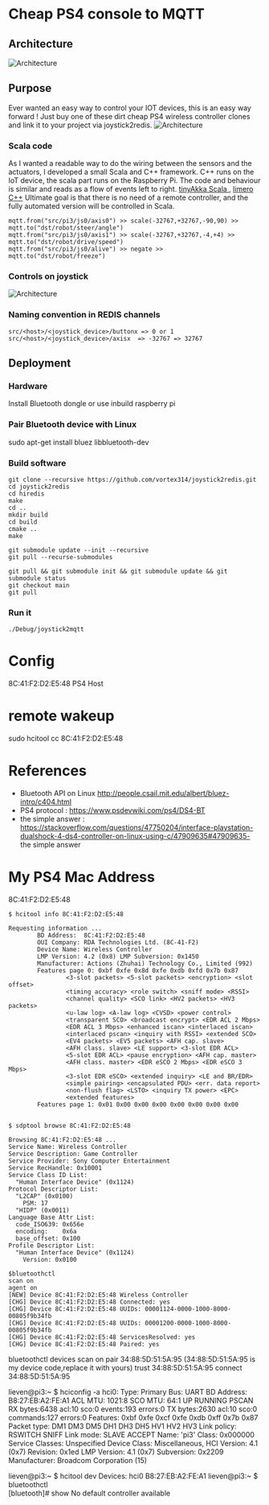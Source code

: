 # Cheap PS4 console to MQTT
## Architecture
![Architecture](doc/redisBrain.png)
## Purpose
Ever wanted an easy way to control your IOT devices, this is an easy way forward !
Just buy one of these dirt cheap PS4 wireless controller clones and link it to your project via joystick2redis. 
![Architecture](doc/joystick2redis.png)
### Scala code
As I wanted a readable way to do the wiring between the sensors 
and the actuators, I developed a small Scala and C++ framework. 
C++ runs on the IoT device, the scala part runs on the Raspberry Pi.
The code and behaviour is similar and reads as a flow of events left to right. 
[tinyAkka Scala ](https://github.com/vortex314/tinyAkka) ,
[limero  C++](https://github.com/vortex314/limero)
Ultimate goal is that there is no need of a remote controller, and the fully automated version will be controlled in Scala. 
```
mqtt.from("src/pi3/js0/axis0") >> scale(-32767,+32767,-90,90) >> mqtt.to("dst/robot/steer/angle") 
mqtt.from("src/pi3/js0/axis1") >> scale(-32767,+32767,-4,+4) >> mqtt.to("dst/robot/drive/speed")
mqtt.from("src/pi3/js0/alive") >> negate >> mqtt.to("dst/robot/freeze")
```

### Controls on joystick
![Architecture](doc/controls.png)
### Naming convention in REDIS channels
```
src/<host>/<joystick_device>/buttonx => 0 or 1
src/<host>/<joystick_device>/axisx  => -32767 => 32767
```
## Deployment
### Hardware
Install Bluetooth  dongle or use inbuild raspberry pi
### Pair Bluetooth device with Linux
sudo apt-get install bluez libbluetooth-dev
### Build software 
``` 
git clone --recursive https://github.com/vortex314/joystick2redis.git
cd joystick2redis
cd hiredis
make 
cd ..
mkdir build
cd build
cmake ..
make 

git submodule update --init --recursive
git pull --recurse-submodules

git pull && git submodule init && git submodule update && git submodule status
git checkout main
git pull

```
### Run it
```
./Debug/joystick2mqtt
```
# Config
8C:41:F2:D2:E5:48  PS4 Host
# remote wakeup
sudo hcitool cc 8C:41:F2:D2:E5:48

# References
- Bluetooth API on Linux http://people.csail.mit.edu/albert/bluez-intro/c404.html
- PS4 protocol : https://www.psdevwiki.com/ps4/DS4-BT
- the simple answer : https://stackoverflow.com/questions/47750204/interface-playstation-dualshock-4-ds4-controller-on-linux-using-c/47909635#47909635- the simple answer
# My PS4 Mac Address
8C:41:F2:D2:E5:48
```
$ hcitool info 8C:41:F2:D2:E5:48

Requesting information ...
        BD Address:  8C:41:F2:D2:E5:48
        OUI Company: RDA Technologies Ltd. (8C-41-F2)
        Device Name: Wireless Controller
        LMP Version: 4.2 (0x8) LMP Subversion: 0x1450
        Manufacturer: Actions (Zhuhai) Technology Co., Limited (992)
        Features page 0: 0xbf 0xfe 0x8d 0xfe 0xdb 0xfd 0x7b 0x87
                <3-slot packets> <5-slot packets> <encryption> <slot offset> 
                <timing accuracy> <role switch> <sniff mode> <RSSI> 
                <channel quality> <SCO link> <HV2 packets> <HV3 packets> 
                <u-law log> <A-law log> <CVSD> <power control> 
                <transparent SCO> <broadcast encrypt> <EDR ACL 2 Mbps> 
                <EDR ACL 3 Mbps> <enhanced iscan> <interlaced iscan> 
                <interlaced pscan> <inquiry with RSSI> <extended SCO> 
                <EV4 packets> <EV5 packets> <AFH cap. slave> 
                <AFH class. slave> <LE support> <3-slot EDR ACL> 
                <5-slot EDR ACL> <pause encryption> <AFH cap. master> 
                <AFH class. master> <EDR eSCO 2 Mbps> <EDR eSCO 3 Mbps> 
                <3-slot EDR eSCO> <extended inquiry> <LE and BR/EDR> 
                <simple pairing> <encapsulated PDU> <err. data report> 
                <non-flush flag> <LSTO> <inquiry TX power> <EPC> 
                <extended features> 
        Features page 1: 0x01 0x00 0x00 0x00 0x00 0x00 0x00 0x00

```
```

$ sdptool browse 8C:41:F2:D2:E5:48   

Browsing 8C:41:F2:D2:E5:48 ...
Service Name: Wireless Controller
Service Description: Game Controller
Service Provider: Sony Computer Entertainment
Service RecHandle: 0x10001
Service Class ID List:
  "Human Interface Device" (0x1124)
Protocol Descriptor List:
  "L2CAP" (0x0100)
    PSM: 17
  "HIDP" (0x0011)
Language Base Attr List:
  code_ISO639: 0x656e
  encoding:    0x6a
  base_offset: 0x100
Profile Descriptor List:
  "Human Interface Device" (0x1124)
    Version: 0x0100
```

```
$bluetoothctl 
scan on
agent on
[NEW] Device 8C:41:F2:D2:E5:48 Wireless Controller
[CHG] Device 8C:41:F2:D2:E5:48 Connected: yes
[CHG] Device 8C:41:F2:D2:E5:48 UUIDs: 00001124-0000-1000-8000-00805f9b34fb
[CHG] Device 8C:41:F2:D2:E5:48 UUIDs: 00001200-0000-1000-8000-00805f9b34fb
[CHG] Device 8C:41:F2:D2:E5:48 ServicesResolved: yes
[CHG] Device 8C:41:F2:D2:E5:48 Paired: yes
```

bluetoothctl
devices
scan on
pair 34:88:5D:51:5A:95 (34:88:5D:51:5A:95 is my device code,replace it with yours)
trust 34:88:5D:51:5A:95
connect 34:88:5D:51:5A:95

lieven@pi3:~ $ hciconfig -a
hci0:   Type: Primary  Bus: UART
        BD Address: B8:27:EB:A2:FE:A1  ACL MTU: 1021:8  SCO MTU: 64:1
        UP RUNNING PSCAN 
        RX bytes:6438 acl:10 sco:0 events:193 errors:0
        TX bytes:2630 acl:10 sco:0 commands:127 errors:0
        Features: 0xbf 0xfe 0xcf 0xfe 0xdb 0xff 0x7b 0x87
        Packet type: DM1 DM3 DM5 DH1 DH3 DH5 HV1 HV2 HV3 
        Link policy: RSWITCH SNIFF 
        Link mode: SLAVE ACCEPT 
        Name: 'pi3'
        Class: 0x000000
        Service Classes: Unspecified
        Device Class: Miscellaneous, 
        HCI Version: 4.1 (0x7)  Revision: 0x1ed
        LMP Version: 4.1 (0x7)  Subversion: 0x2209
        Manufacturer: Broadcom Corporation (15)

lieven@pi3:~ $ hcitool dev
Devices:
        hci0    B8:27:EB:A2:FE:A1
lieven@pi3:~ $ bluetoothctl   
[bluetooth]# show
No default controller available
